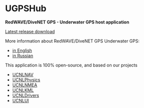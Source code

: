 # UGPSHub
**RedWAVE/DiveNET GPS - Underwater GPS host application**

[Latest release download](https://api.github.com/repos/ucnl/UGPSHub/zipball)

More information about RedWAVE/DiveNET GPS Underwater GPS:  

- [in English](https://docs.unavlab.com/navigation_and_tracking_systems_en.html#redwave)
- [in Russian](https://docs.unavlab.com/navigation_and_tracking_systems_ru.html#redwave)

This application is 100% open-source, and based on our projects  
- [UCNLNAV](https://github.com/ucnl/UCNLNav)
- [UCNLPhysics](https://github.com/ucnl/Physics)
- [UCNLNMEA](https://github.com/ucnl/UCNLNMEA)
- [UCNLKML](https://github.com/ucnl/UCNLKML)
- [UCNLDrivers](https://github.com/ucnl/UCNLDrivers)
- [UCNLUI](https://github.com/ucnl/UCNLUI)
